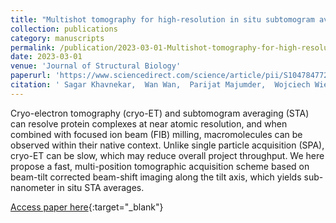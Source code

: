 ```yaml
---
title: "Multishot tomography for high-resolution in situ subtomogram averaging"
collection: publications
category: manuscripts
permalink: /publication/2023-03-01-Multishot-tomography-for-high-resolution-in-situ-subtomogram-averaging
date: 2023-03-01
venue: 'Journal of Structural Biology'
paperurl: 'https://www.sciencedirect.com/science/article/pii/S1047847722000818'
citation: ' Sagar Khavnekar,  Wan Wan,  Parijat Majumder,  Wojciech Wietrzynski,  Philipp Erdmann,  Juergen Plitzko, &quot;Multishot tomography for high-resolution in situ subtomogram averaging.&quot; Journal of Structural Biology, 2023.'
---
```

Cryo-electron tomography (cryo-ET) and subtomogram averaging (STA) can resolve protein complexes at near atomic resolution, and when combined with focused ion beam (FIB) milling, macromolecules can be observed within their native context. Unlike single particle acquisition (SPA), cryo-ET can be slow, which may reduce overall project throughput. We here propose a fast, multi-position tomographic acquisition scheme based on beam-tilt corrected beam-shift imaging along the tilt axis, which yields sub-nanometer in situ STA averages.

[Access paper here](https://www.sciencedirect.com/science/article/pii/S1047847722000818){:target="_blank"}
